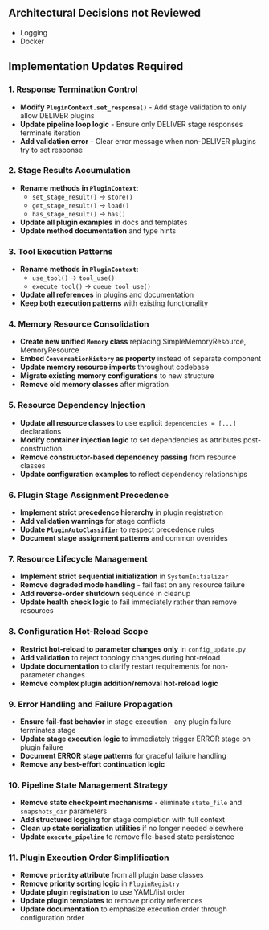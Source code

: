 ## Architectural Decisions not Reviewed
- Logging
- Docker


## Implementation Updates Required

### 1. Response Termination Control
- **Modify `PluginContext.set_response()`** - Add stage validation to only allow DELIVER plugins
- **Update pipeline loop logic** - Ensure only DELIVER stage responses terminate iteration
- **Add validation error** - Clear error message when non-DELIVER plugins try to set response

### 2. Stage Results Accumulation  
- **Rename methods in `PluginContext`**:
  - `set_stage_result()` → `store()`
  - `get_stage_result()` → `load()` 
  - `has_stage_result()` → `has()`
- **Update all plugin examples** in docs and templates
- **Update method documentation** and type hints

### 3. Tool Execution Patterns
- **Rename methods in `PluginContext`**:
  - `use_tool()` → `tool_use()`
  - `execute_tool()` → `queue_tool_use()`
- **Update all references** in plugins and documentation
- **Keep both execution patterns** with existing functionality

### 4. Memory Resource Consolidation
- **Create new unified `Memory` class** replacing SimpleMemoryResource, MemoryResource
- **Embed `ConversationHistory` as property** instead of separate component
- **Update memory resource imports** throughout codebase
- **Migrate existing memory configurations** to new structure
- **Remove old memory classes** after migration

### 5. Resource Dependency Injection
- **Update all resource classes** to use explicit `dependencies = [...]` declarations
- **Modify container injection logic** to set dependencies as attributes post-construction
- **Remove constructor-based dependency passing** from resource classes
- **Update configuration examples** to reflect dependency relationships

### 6. Plugin Stage Assignment Precedence
- **Implement strict precedence hierarchy** in plugin registration
- **Add validation warnings** for stage conflicts
- **Update `PluginAutoClassifier`** to respect precedence rules
- **Document stage assignment patterns** and common overrides

### 7. Resource Lifecycle Management
- **Implement strict sequential initialization** in `SystemInitializer`
- **Remove degraded mode handling** - fail fast on any resource failure
- **Add reverse-order shutdown** sequence in cleanup
- **Update health check logic** to fail immediately rather than remove resources

### 8. Configuration Hot-Reload Scope
- **Restrict hot-reload to parameter changes only** in `config_update.py`
- **Add validation** to reject topology changes during hot-reload
- **Update documentation** to clarify restart requirements for non-parameter changes
- **Remove complex plugin addition/removal hot-reload logic**

### 9. Error Handling and Failure Propagation
- **Ensure fail-fast behavior** in stage execution - any plugin failure terminates stage
- **Update stage execution logic** to immediately trigger ERROR stage on plugin failure
- **Document ERROR stage patterns** for graceful failure handling
- **Remove any best-effort continuation logic**

### 10. Pipeline State Management Strategy
- **Remove state checkpoint mechanisms** - eliminate `state_file` and `snapshots_dir` parameters
- **Add structured logging** for stage completion with full context
- **Clean up state serialization utilities** if no longer needed elsewhere
- **Update `execute_pipeline`** to remove file-based state persistence

### 11. Plugin Execution Order Simplification
- **Remove `priority` attribute** from all plugin base classes
- **Remove priority sorting logic** in `PluginRegistry` 
- **Update plugin registration** to use YAML/list order
- **Update plugin templates** to remove priority references
- **Update documentation** to emphasize execution order through configuration order